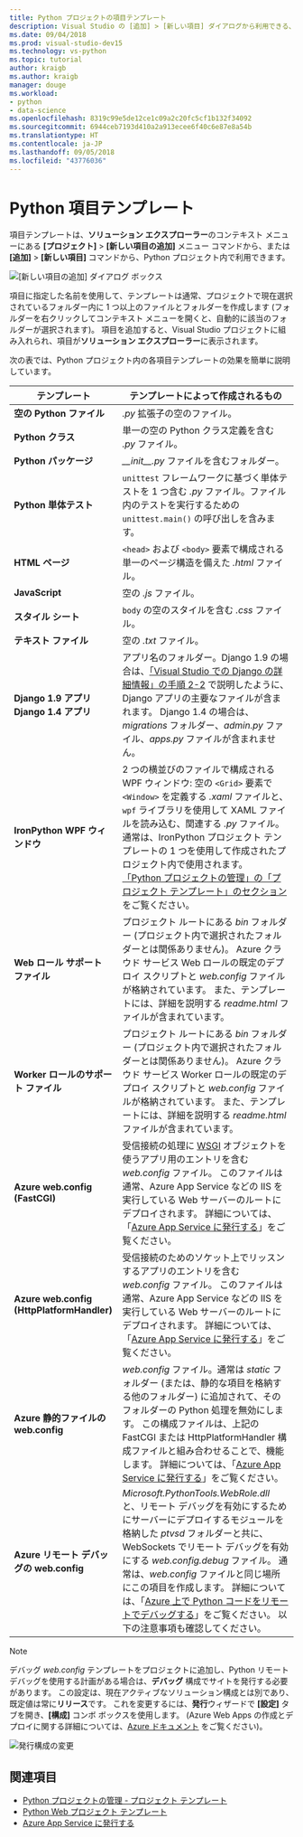 ```yaml
---
title: Python プロジェクトの項目テンプレート
description: Visual Studio の [追加] > [新しい項目] ダイアログから利用できる、Python プロジェクトの項目テンプレートの参照一覧。
ms.date: 09/04/2018
ms.prod: visual-studio-dev15
ms.technology: vs-python
ms.topic: tutorial
author: kraigb
ms.author: kraigb
manager: douge
ms.workload:
- python
- data-science
ms.openlocfilehash: 8319c99e5de12ce1c09a2c20fc5cf1b132f34092
ms.sourcegitcommit: 6944ceb7193d410a2a913ecee6f40c6e87e8a54b
ms.translationtype: HT
ms.contentlocale: ja-JP
ms.lasthandoff: 09/05/2018
ms.locfileid: "43776036"
---
```

# <a name="python-item-templates"></a>Python 項目テンプレート

項目テンプレートは、**ソリューション エクスプローラー**のコンテキスト メニューにある **[プロジェクト]** > **[新しい項目の追加]** メニュー コマンドから、または **[追加]** > **[新しい項目]** コマンドから、Python プロジェクト内で利用できます。

![[新しい項目の追加] ダイアログ ボックス](media/project-item-templates.png)

項目に指定した名前を使用して、テンプレートは通常、プロジェクトで現在選択されているフォルダー内に 1 つ以上のファイルとフォルダーを作成します (フォルダーを右クリックしてコンテキスト メニューを開くと、自動的に該当のフォルダーが選択されます)。 項目を追加すると、Visual Studio プロジェクトに組み入れられ、項目が**ソリューション エクスプローラー**に表示されます。

次の表では、Python プロジェクト内の各項目テンプレートの効果を簡単に説明しています。

| テンプレート | テンプレートによって作成されるもの |
| --- | --- |
| **空の Python ファイル** | *.py* 拡張子の空のファイル。 |
| **Python クラス** | 単一の空の Python クラス定義を含む *.py* ファイル。 |
| **Python パッケージ** | *\_\_init\_\_.py* ファイルを含むフォルダー。 |
| **Python 単体テスト** | `unittest` フレームワークに基づく単体テストを 1 つ含む *.py* ファイル。ファイル内のテストを実行するための `unittest.main()` の呼び出しを含みます。 |
| **HTML ページ** | `<head>` および `<body>` 要素で構成される単一のページ構造を備えた *.html* ファイル。 |
| **JavaScript** | 空の *.js* ファイル。 |
| **スタイル シート** | `body` の空のスタイルを含む *.css* ファイル。 |
| **テキスト ファイル** | 空の *.txt* ファイル。 |
| **Django 1.9 アプリ**<br/>**Django 1.4 アプリ** | アプリ名のフォルダー。Django 1.9 の場合は、[「Visual Studio での Django の詳細情報」の手順 2-2](learn-django-in-visual-studio-step-02-create-an-app.md#step-2-1-create-an-app-with-a-default-structure) で説明したように、Django アプリの主要なファイルが含まれます。 Django 1.4 の場合は、*migrations* フォルダー、*admin.py* ファイル、*apps.py* ファイルが含まれません。 |
| **IronPython WPF ウィンドウ** | 2 つの横並びのファイルで構成される WPF ウィンドウ: 空の `<Grid>` 要素で `<Window>` を定義する *.xaml* ファイルと、`wpf` ライブラリを使用して XAML ファイルを読み込む、関連する *.py* ファイル。 通常は、IronPython プロジェクト テンプレートの 1 つを使用して作成されたプロジェクト内で使用されます。 [「Python プロジェクトの管理」の「プロジェクト テンプレート」のセクション](managing-python-projects-in-visual-studio.md#project-templates)をご覧ください。 |
| **Web ロール サポート ファイル** | プロジェクト ルートにある *bin* フォルダー (プロジェクト内で選択されたフォルダーとは関係ありません)。 Azure クラウド サービス Web ロールの既定のデプロイ スクリプトと *web.config* ファイルが格納されています。 また、テンプレートには、詳細を説明する *readme.html* ファイルが含まれています。 |
| **Worker ロールのサポート ファイル** | プロジェクト ルートにある *bin* フォルダー (プロジェクト内で選択されたフォルダーとは関係ありません)。 Azure クラウド サービス Worker ロールの既定のデプロイ スクリプトと *web.config* ファイルが格納されています。 また、テンプレートには、詳細を説明する *readme.html* ファイルが含まれています。 |
| **Azure web.config (FastCGI)** | 受信接続の処理に [WSGI](https://wsgi.readthedocs.io/en/latest/) オブジェクトを使うアプリ用のエントリを含む *web.config* ファイル。 このファイルは通常、Azure App Service などの IIS を実行している Web サーバーのルートにデプロイされます。 詳細については、「[Azure App Service に発行する](publishing-python-web-applications-to-azure-from-visual-studio.md)」をご覧ください。 |
| **Azure web.config (HttpPlatformHandler)** | 受信接続のためのソケット上でリッスンするアプリのエントリを含む *web.config* ファイル。 このファイルは通常、Azure App Service などの IIS を実行している Web サーバーのルートにデプロイされます。 詳細については、「[Azure App Service に発行する](publishing-python-web-applications-to-azure-from-visual-studio.md)」をご覧ください。 |
| **Azure 静的ファイルの web.config** | *web.config* ファイル。通常は *static* フォルダー (または、静的な項目を格納する他のフォルダー) に追加されて、そのフォルダーの Python 処理を無効にします。 この構成ファイルは、上記の FastCGI または HttpPlatformHandler 構成ファイルと組み合わせることで、機能します。 詳細については、「[Azure App Service に発行する](publishing-python-web-applications-to-azure-from-visual-studio.md)」をご覧ください。 |
| **Azure リモート デバッグの web.config** | *Microsoft.PythonTools.WebRole.dll* と、リモート デバッグを有効にするためにサーバーにデプロイするモジュールを格納した *ptvsd* フォルダーと共に、WebSockets でリモート デバッグを有効にする *web.config.debug* ファイル。 通常は、*web.config* ファイルと同じ場所にこの項目を作成します。 詳細については、「[Azure 上で Python コードをリモートでデバッグする](debugging-remote-python-code-on-azure.md)」をご覧ください。 以下の注意事項も確認してください。 |

> [!Note]
> デバッグ *web.config* テンプレートをプロジェクトに追加し、Python リモート デバッグを使用する計画がある場合は、**デバッグ** 構成でサイトを発行する必要があります。 この設定は、現在アクティブなソリューション構成とは別であり、既定値は常に**リリース**です。 これを変更するには、**発行**ウィザードで **[設定]** タブを開き、**[構成]** コンボ ボックスを使用します。 (Azure Web Apps の作成とデプロイに関する詳細については、[Azure ドキュメント](https://azure.microsoft.com/develop/python/) をご覧ください)。
>
> ![発行構成の変更](media/template-web-publish-config.png)

## <a name="see-also"></a>関連項目

- [Python プロジェクトの管理 - プロジェクト テンプレート](managing-python-projects-in-visual-studio.md#project-templates)
- [Python Web プロジェクト テンプレート](python-web-application-project-templates.md)
- [Azure App Service に発行する](publishing-python-web-applications-to-azure-from-visual-studio.md)
